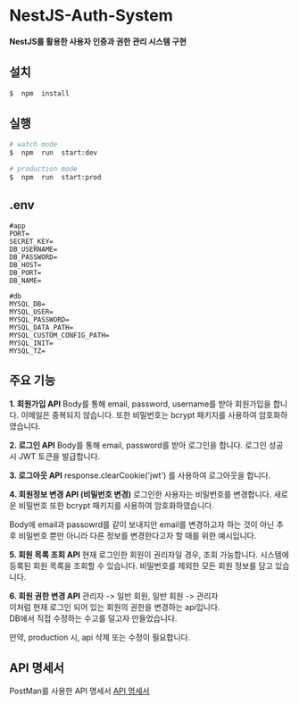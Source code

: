 # NestJS-Auth-System

**NestJS를 활용한 사용자 인증과 권한 관리 시스템 구현**

## 설치

```bash
$  npm  install
```

## 실행

```bash
# watch mode
$  npm  run  start:dev

# production mode
$  npm  run  start:prod
```

## .env

```.env
#app
PORT=
SECRET_KEY=
DB_USERNAME=
DB_PASSWORD=
DB_HOST=
DB_PORT=
DB_NAME=

#db
MYSQL_DB=
MYSQL_USER=
MYSQL_PASSWORD=
MYSQL_DATA_PATH=
MYSQL_CUSTOM_CONFIG_PATH=
MYSQL_INIT=
MYSQL_TZ=
```

## 주요 기능

**1. 회원가입 API**
Body를 통해 email, password, username를 받아 회원가입을 합니다.
이메일은 중복되지 않습니다. 또한 비밀번호는 bcrypt 패키지를 사용하여 암호화하였습니다.

**2. 로그인 API**
Body를 통해 email, password를 받아 로그인을 합니다.
로그인 성공 시 JWT 토큰을 발급합니다.

**3. 로그아웃 API**
response.clearCookie('jwt') 를 사용하여 로그아웃을 합니다.

**4. 회원정보 변경 API (비밀번호 변경)**
로그인한 사용자는 비밀번호를 변경합니다.
새로운 비밀번호 또한 bcrypt 패키지를 사용하여 암호화하였습니다.

Body에 email과 passowrd를 같이 보내지만 email를 변경하고자 하는 것이 아닌 추후 비밀번호 뿐만 아니라 다른 정보를 변경한다고자 할 때를 위한 예시입니다.

**5. 회원 목록 조회 API**
현재 로그인한 회원이 권리자일 경우, 조회 가능합니다.
시스템에 등록된 회원 목록을 조회할 수 있습니다.
비밀번호를 제외한 모든 회원 정보를 담고 있습니다.

**6. 회원 권한 변경 API**
관리자 -> 일반 회원, 일반 회원 -> 관리자  
이처럼 현재 로그인 되어 있는 회원의 권한을 변경하는 api입니다.  
DB에서 직접 수정하는 수고를 덜고자 만들었습니다.

만약, production 시, api 삭제 또는 수정이 필요합니다.

## API 명세서

PostMan를 사용한 API 명세서
[API 명세서](https://documenter.getpostman.com/view/28119606/2s9Yytffgg#e4ef4cae-afa4-49da-b2a7-773ce5fb24ed)
